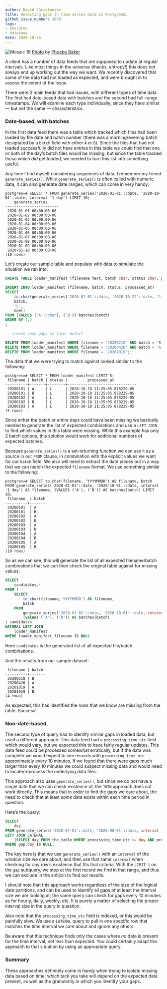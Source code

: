 ```yaml
---
author: David Christensen
title: Detecting gaps in time-series data in PostgreSQL
github_issue_number: 1678
tags:
- postgres
- database
date: 2020-10-26
---
```


![Mosaic 18](/blog/2020/10/postgresql-finding-gaps-in-time-series-data/banner.jpg)
[Photo](https://www.flickr.com/photos/phoebe_photo/33735147071/) by [Phoebe Baker](https://www.flickr.com/photos/phoebe_photo/)

A client has a number of data feeds that are supposed to update at regular intervals. Like most things in the universe (thanks, entropy!) this does not always end up working out the way we want. We recently discovered that some of the data had not loaded as expected, and were brought in to assess the extent of the issue.

There were 2 main feeds that had issues, with different types of time data. The first had date-based data with batches and the second had full-range timestamps. We will examine each type individually, since they have similar — but not the same — characteristics.

### Date-based, with batches

In the first data feed there was a table which tracked which files had been loaded by file date and batch number (there was a morning/​evening batch designated by a `batch` field with either `A` or `B`). Since the files that had not loaded successfully did not have entries in this table we could find that one or both of the day’s batch files would be missing, but since the table tracked those which *did* get loaded, we needed to turn this list into something useful.

Any time I find myself considering sequences of data, I remember my friend `generate_series()`. While `generate_series()` is often called with numeric data, it can also generate date ranges, which can come in very handy:

```plain
postgres=# SELECT * FROM generate_series('2020-01-01'::date, '2020-10-01'::date, interval '1 day') LIMIT 10;
    generate_series
------------------------
 2020-01-01 00:00:00-06
 2020-01-02 00:00:00-06
 2020-01-03 00:00:00-06
 2020-01-04 00:00:00-06
 2020-01-05 00:00:00-06
 2020-01-06 00:00:00-06
 2020-01-07 00:00:00-06
 2020-01-08 00:00:00-06
 2020-01-09 00:00:00-06
 2020-01-10 00:00:00-06
(10 rows)
```

Let’s create our sample table and populate with data to simulate the situation we ran into:

```sql
CREATE TABLE loader_manifest (filename text, batch char, status char, processed_at timestamptz);

INSERT INTO loader_manifest (filename, batch, status, processed_at)
SELECT
    to_char(generate_series('2020-01-01'::date, '2020-10-22'::date, '1 day'), 'YYYYMMDD'),
    batch,
    'L',
    now()
FROM (VALUES ('A'::char), ('B')) batches(batch)
ORDER BY 1,2
;

-- create some gaps to later detect

DELETE FROM loader_manifest WHERE filename = '20200218' AND batch = 'B';
DELETE FROM loader_manifest WHERE filename = '20200426' AND batch = 'A';
DELETE FROM loader_manifest WHERE filename = '20201019';
```

The data that we were trying to match against looked similar to the following:

```plain
postgres=# SELECT * FROM loader_manifest LIMIT 5;
 filename | batch | status |         processed_at
----------+-------+--------+-------------------------------
 20200101 | A     | L      | 2020-10-18 11:25:05.878229-05
 20200101 | B     | L      | 2020-10-18 11:25:05.878229-05
 20200102 | A     | L      | 2020-10-18 11:25:05.878229-05
 20200102 | B     | L      | 2020-10-18 11:25:05.878229-05
 20200103 | A     | L      | 2020-10-18 11:25:05.878229-05
(5 rows)
```

Since either the batch or entire days could have been missing we basically needed to generate the list of expected combinations and use a `LEFT JOIN` to find which values in this table were missing. While this example has only 2 batch options, this solution would work for additional numbers of expected batches.

Because `generate_series()` is a set-returning function we can use it as a source in our `FROM` clause, in combination with the explicit values we want for our `batch` field. We also will need to extract the date pieces out in a way that we can match the expected `filename` format. We use something similar to the following:

```plain
postgres=# SELECT to_char(filename, 'YYYYMMDD') AS filename, batch FROM generate_series('2020-01-01'::date, '2020-10-01'::date, interval '1 day') AS filename, (VALUES ('A'), ('B')) AS batches(batch) LIMIT 10;
 filename  | batch
----------+-------
 20200101  | A
 20200101  | B
 20200102  | A
 20200102  | B
 20200103  | A
 20200103  | B
 20200104  | A
 20200104  | B
 20200105  | A
 20200105  | B
(10 rows)
```

So as we can see, this will generate the list of all expected filename/​batch combinations that we can then check the original table against for missing values:

```sql
SELECT
    candidates.*
FROM (
    SELECT
        to_char(filename,'YYYYMMDD') AS filename,
        batch
    FROM
        generate_series('2020-01-01'::date, '2020-10-01'::date, interval '1 day') AS filename,
        (values ('A'), ('B')) AS batches(batch)
) candidates
NATURAL LEFT JOIN
    loader_manifest
WHERE loader_manifest.filename IS NULL
```

Here `candidates` is the generated list of all expected file/​batch combinations.

And the results from our sample dataset:

```plain
 filename | batch
----------+-------
 20200218 | B
 20200426 | A
 20201019 | A
 20201019 | B
(4 rows)
```

As expected, this has identified the rows that we know are missing from the table. Success!

### Non-date-based

The second type of query had to identify similar gaps in loaded data, but used a different approach. This data feed had a `processing_time_utc` field which would vary, but we expected this to have fairly regular updates. This data feed could be processed somewhat erratically, but if the data was complete we would expect to see records with `processing_time_utc` approximately every 10 minutes. If we found that there were gaps much larger than every 10 minutes we could suspect missing data and would need to locate/​reprocess the underlying data files.

This approach also uses `generate_series()`, but since we do not have a single date that we can check existence of, the `JOIN` approach does not work directly. This means that in order to find the gaps we care about, the need to check that at least *some* data exists within each time period in question.

Here’s the query:

```sql
SELECT
    day
FROM generate_series('2020-07-01'::date, '2020-08-01'::date, interval '10 minutes') AS day
LEFT JOIN LATERAL
    (SELECT day FROM the_table WHERE processing_time_utc >= day AND processing_time_utc < day + interval '10 minutes' LIMIT 1) gap ON day = gap.day
WHERE gap.day IS NULL;
```

The key here is that we use `generate_series()` with an `interval` of the window size we care about, and then use that same `interval` when checking for any row’s existence that fits that criteria. With the `LIMIT 1` on the `gap` subquery, we stop at the first record we find in that range, and thus we can exclude in the antijoin to find our results.

I should note that this approach works regardless of the size of the logical date partitions, and can be used to identify all gaps of at least the interval size we are looking at; the same query can check for gaps every 10 minutes as for hourly, daily, weekly, etc. It is purely a matter of selecting the proper interval size in the query in question.

Also note that the `processing_time_utc` field is indexed, or this would be painfully slow. We use a `LATERAL` query to pull in one specific row that matches the time interval we care about and ignore any others.

Be aware that this technique finds only the cases where *no* data is present for the time interval, not less than expected. You could certainly adapt this approach to that situation by using an appropriate query.

### Summary

These approaches definitely come in handy when trying to isolate missing data based on time; which tack you take will depend on the expected data present, as well as the granularity in which you identify your gaps.
